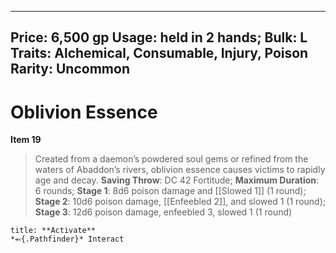 
---
Price: 6,500 gp
Usage: held in 2 hands;
Bulk: L
Traits: Alchemical, Consumable, Injury, Poison
Rarity: Uncommon
---

# Oblivion Essence

**Item 19**

> Created from a daemon’s powdered soul gems or refined from the waters of Abaddon’s rivers, oblivion essence causes victims to rapidly age and decay.
**Saving Throw**: DC 42 Fortitude;
**Maximum Duration**: 6 rounds;
**Stage 1**: 8d6 poison damage and [[Slowed 1]] (1 round);
**Stage 2**: 10d6 poison damage, [[Enfeebled 2]], and slowed 1 (1 round);
**Stage 3**: 12d6 poison damage, enfeebled 3, slowed 1 (1 round)

```ad-embed-ability
title: **Activate**
*⬻{.Pathfinder}* Interact 
```
